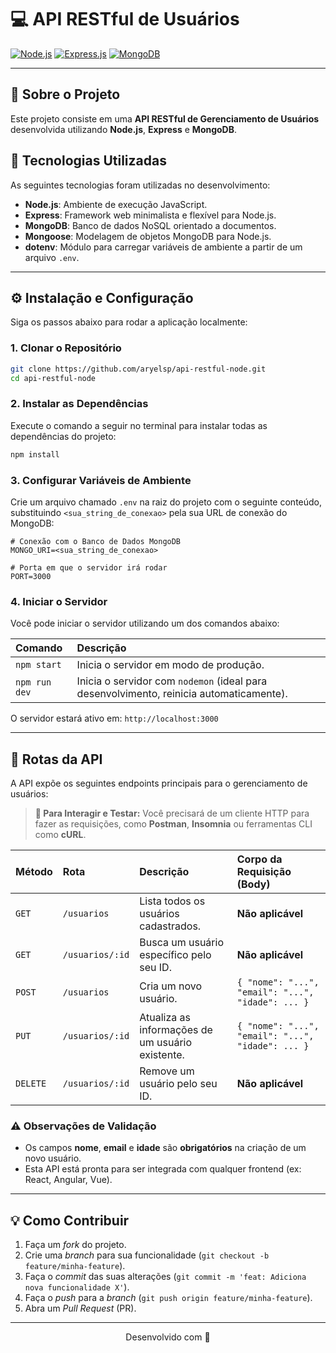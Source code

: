 # 💻 API RESTful de Usuários

[![Node.js](https://img.shields.io/badge/Node.js-339933?style=for-the-badge&logo=node.js&logoColor=white)](https://nodejs.org/)
[![Express.js](https://img.shields.io/badge/Express.js-000000?style=for-the-badge&logo=express&logoColor=white)](https://expressjs.com/)
[![MongoDB](https://img.shields.io/badge/MongoDB-47A248?style=for-the-badge&logo=mongodb&logoColor=white)](https://www.mongodb.com/)

---

## 📄 Sobre o Projeto

Este projeto consiste em uma **API RESTful de Gerenciamento de Usuários** desenvolvida utilizando **Node.js**, **Express** e **MongoDB**.

## 🚀 Tecnologias Utilizadas

As seguintes tecnologias foram utilizadas no desenvolvimento:

- **Node.js**: Ambiente de execução JavaScript.
- **Express**: Framework web minimalista e flexível para Node.js.
- **MongoDB**: Banco de dados NoSQL orientado a documentos.
- **Mongoose**: Modelagem de objetos MongoDB para Node.js.
- **dotenv**: Módulo para carregar variáveis de ambiente a partir de um arquivo `.env`.

---

## ⚙️ Instalação e Configuração

Siga os passos abaixo para rodar a aplicação localmente:

### 1. Clonar o Repositório

```bash
git clone https://github.com/aryelsp/api-restful-node.git
cd api-restful-node
```

### 2. Instalar as Dependências

Execute o comando a seguir no terminal para instalar todas as dependências do projeto:

```bash
npm install
```

### 3. Configurar Variáveis de Ambiente

Crie um arquivo chamado `.env` na raiz do projeto com o seguinte conteúdo, substituindo `<sua_string_de_conexao>` pela sua URL de conexão do MongoDB:

```
# Conexão com o Banco de Dados MongoDB
MONGO_URI=<sua_string_de_conexao>

# Porta em que o servidor irá rodar
PORT=3000
```

### 4. Iniciar o Servidor

Você pode iniciar o servidor utilizando um dos comandos abaixo:

| Comando       | Descrição                                                                               |
| :------------ | :-------------------------------------------------------------------------------------- |
| `npm start`   | Inicia o servidor em modo de produção.                                                  |
| `npm run dev` | Inicia o servidor com `nodemon` (ideal para desenvolvimento, reinicia automaticamente). |

O servidor estará ativo em: `http://localhost:3000`

---

## 🔗 Rotas da API

A API expõe os seguintes endpoints principais para o gerenciamento de usuários:

> **👋 Para Interagir e Testar:** Você precisará de um cliente HTTP para fazer as requisições, como **Postman**, **Insomnia** ou ferramentas CLI como **cURL**.

| Método   | Rota            | Descrição                                        | Corpo da Requisição (Body)                        |
| :------- | :-------------- | :----------------------------------------------- | :------------------------------------------------ |
| `GET`    | `/usuarios`     | Lista todos os usuários cadastrados.             | **Não aplicável**                                 |
| `GET`    | `/usuarios/:id` | Busca um usuário específico pelo seu ID.         | **Não aplicável**                                 |
| `POST`   | `/usuarios`     | Cria um novo usuário.                            | `{ "nome": "...", "email": "...", "idade": ... }` |
| `PUT`    | `/usuarios/:id` | Atualiza as informações de um usuário existente. | `{ "nome": "...", "email": "...", "idade": ... }` |
| `DELETE` | `/usuarios/:id` | Remove um usuário pelo seu ID.                   | **Não aplicável**                                 |

### ⚠️ Observações de Validação

- Os campos **nome**, **email** e **idade** são **obrigatórios** na criação de um novo usuário.
- Esta API está pronta para ser integrada com qualquer frontend (ex: React, Angular, Vue).

---

## 💡 Como Contribuir

1.  Faça um _fork_ do projeto.
2.  Crie uma _branch_ para sua funcionalidade (`git checkout -b feature/minha-feature`).
3.  Faça o _commit_ das suas alterações (`git commit -m 'feat: Adiciona nova funcionalidade X'`).
4.  Faça o _push_ para a _branch_ (`git push origin feature/minha-feature`).
5.  Abra um _Pull Request_ (PR).

---

<p align="center">Desenvolvido com 💜</p>

